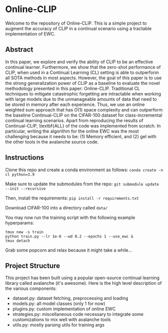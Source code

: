 # Online-CLIP
Welcome to the repository of Online-CLIP. This is a simple project to augment the accuracy of CLIP in a continual scenario using a tractable implementation of EWC.

## Abstract
In this paper, we explore and verify the ability of CLIP to be an effective continual learner. Furthermore, we show that the zero-shot performance of CLIP, when used in a Continual Learning (CL) setting is able to outperform all SOTA methods in most aspects. However, the goal of this paper is to use the strong generalization power of CLIP as a baseline to evaluate the novel methodology presented in this paper: Online-CLIP. Traditional CL techniques to mitigate catastrophic forgetting are intractable when working with large models due to the unmanageable amounts of data that need to be stored in memory after each experience. Thus, we use an online weighted sum approach that has $O(1)$ space complexity and can outperform the baseline Continual-CLIP on the CIFAR-100 dataset for class-incremental continual learning scenarios. Apart from reproducing the results of Continual-CLIP, \textbf{ALL} of the code was implemented from scratch. In particular, writing the algorithm for the online EWC was the most challenging because it needs to be: (1) Memory efficient, and (2) gel with the other tools in the avalanche source code. 

## Instructions
Clone this repo and create a conda environment as follows:
`conda create -n cl python=3.9`

Make sure to update the submodules from the repo:
`git submodule update --init --recursive`

Then, install the requirements:
`pip install -r requirements.txt`

Download CIFAR-100 into a directory called `data/`

You may now run the training script with the following example hyperparams:
```
tmux new -s train
python train.py --lr 1e-6 --wd 0.2 --epochs 1 --use_ewc &
tmux detach
```
Grab some popcorn and relax because it might take a while...

## Project Structure
This project has been built using a popular open-source continual learning library called avalanche (it's awesome). Here is the high level description of the various components:
- dataset.py: dataset fetching, preprocessing and loading
- models.py: all model classes (only 1 for now)
- plugins.py: custom implementation of online EWC
- strategies.py: miscellaneous code necessary to integrate some customizations to mix well with avalanche tools
- utils.py: mostly parsing utils for training args
